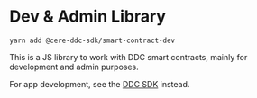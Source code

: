 
# Dev & Admin Library

    yarn add @cere-ddc-sdk/smart-contract-dev

This is a JS library to work with DDC smart contracts, mainly for development and admin purposes.

For app development, see the [DDC SDK](https://github.com/Cerebellum-Network/cere-ddc-sdk-js) instead.
